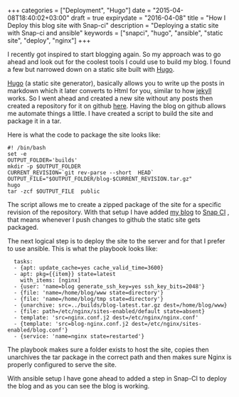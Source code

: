 +++
categories = ["Deployment", "Hugo"]
date = "2015-04-08T18:40:02+03:00"
draft = true
expirydate = "2016-04-08"
title = "How I Deploy this blog site with Snap-ci"
description = "Deploying a static site with Snap-ci and ansible"
keywords = ["snapci", "hugo", "ansible", "static site", "deploy", "nginx"]
+++

I recently got inspired to start blogging again. So my approach was to go ahead and look out for the coolest tools I could use to build my blog. I found a few but narrowed down on a static site built with [Hugo](http://gohugo.io/).


[Hugo](http://gohugo.io/) (a static site generator), basically allows you to write up the posts in markdown which it later converts to Html for you, similar to how [jekyll](http://jekyllrb.com/) works. So I went ahead and created a new site without any posts then created a repository for it on github [here](https://github.com/muranga/blog). Having the blog on github allows me automate things a little. I have created a script to build the site and package it in a tar. 

Here is what the code to package the site looks like:

	#! /bin/bash
	set -e
	OUTPUT_FOLDER='builds'
	mkdir -p $OUTPUT_FOLDER
	CURRENT_REVISION=`git rev-parse --short  HEAD`
	OUTPUT_FILE="$OUTPUT_FOLDER/blog-$CURRENT_REVISION.tar.gz"
	hugo
	tar -zcf $OUTPUT_FILE  public

The script allows me to create a zipped package of the site for a specific revision of the repository. With that setup I have added [my blog](https://github.com/muranga/blog) to [Snap CI](https://snap-ci.com/muranga/blog/branch/master) , that means whenever I push changes to github the static site gets packaged.

The next logical step is to deploy the site to the server and for that I prefer to use ansible.
This is what the playbook looks like:

	  tasks:
	  - {apt: update_cache=yes cache_valid_time=3600}
	  - apt: pkg={{item}} state=latest
	    with_items: [nginx]
	  - {user: 'name=blog generate_ssh_key=yes ssh_key_bits=2048'}
	  - {file: 'name=/home/blog/www state=directory'}
	  - {file: 'name=/home/blog/tmp state=directory'}
	  - {unarchive: src=../builds/blog-latest.tar.gz dest=/home/blog/www}
	  - {file: path=/etc/nginx/sites-enabled/default state=absent}
	  - template: 'src=nginx.conf.j2 dest=/etc/nginx/nginx.conf'
	  - {template: 'src=blog-nginx.conf.j2 dest=/etc/nginx/sites-enabled/blog.conf'}
	  - {service: 'name=nginx state=restarted'}

The playbook makes sure a folder exists to host the site, copies then unarchives the tar package in the correct path and then makes sure Nginx is properly configured to serve the site.

With ansible setup I have gone ahead to added a step in Snap-CI to deploy the blog and as you can see the blog is working. 



